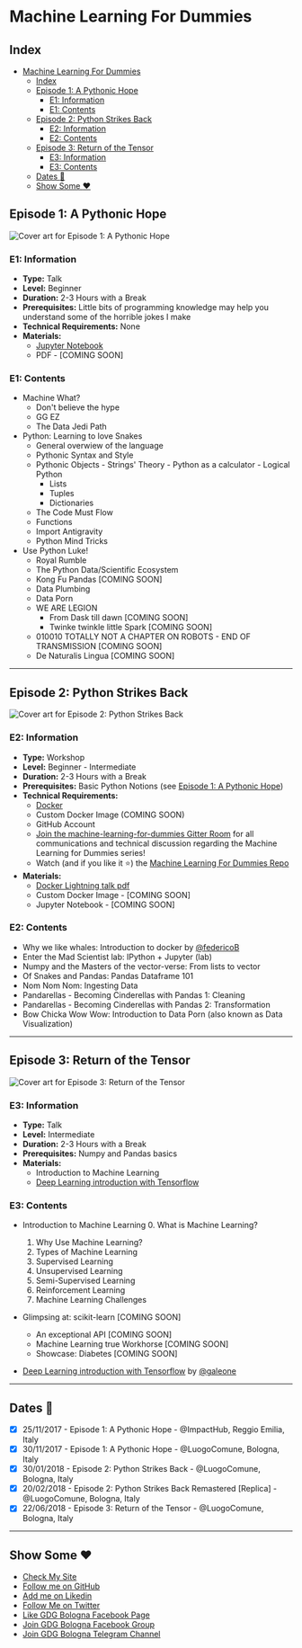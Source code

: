 # Machine Learning For Dummies

## Index

<!-- TOC -->

- [Machine Learning For Dummies](#machine-learning-for-dummies)
  - [Index](#index)
  - [Episode 1: A Pythonic Hope](#episode-1-a-pythonic-hope)
    - [E1: Information](#e1-information)
    - [E1: Contents](#e1-contents)
  - [Episode 2: Python Strikes Back](#episode-2-python-strikes-back)
    - [E2: Information](#e2-information)
    - [E2: Contents](#e2-contents)
  - [Episode 3: Return of the Tensor](#episode-3-return-of-the-tensor)
    - [E3: Information](#e3-information)
    - [E3: Contents](#e3-contents)
  - [Dates :calendar:](#dates-calendar)
  - [Show Some :heart:](#show-some-heart)

<!-- /TOC -->

## Episode 1: A Pythonic Hope

![Cover art for Episode 1: A Pythonic Hope](https://user-images.githubusercontent.com/16547060/33613066-e403539c-d9d3-11e7-9501-cbdce2655871.png)

### E1: Information

- **Type:** Talk
- **Level:** Beginner
- **Duration:** 2-3 Hours with a Break
- **Prerequisites:** Little bits of programming knowledge may help you understand some of the horrible jokes I make
- **Technical Requirements:** None
- **Materials:**
    - [Jupyter Notebook](https://github.com/mr-ubik/machine-learning-for-dummies/blob/master/Episode%201/episode_1.ipynb)
    - PDF - [COMING SOON]

### E1: Contents

- Machine What?
    - Don't believe the hype
    - GG EZ
    - The Data Jedi Path
- Python: Learning to love Snakes
    - General overwiew of the language
    - Pythonic Syntax and Style
    - Pythonic Objects
          - Strings' Theory
          - Python as a calculator
          - Logical Python
        - Lists
        - Tuples
        - Dictionaries
    - The Code Must Flow
    - Functions
    - Import Antigravity
    - Python Mind Tricks
- Use Python Luke!
    - Royal Rumble
    - The Python Data/Scientific Ecosystem
    - Kong Fu Pandas [COMING SOON]
    - Data Plumbing
    - Data Porn
    - WE ARE LEGION
        - From Dask till dawn [COMING SOON]
        - Twinke twinkle little Spark [COMING SOON]
    - 010010 TOTALLY NOT A CHAPTER ON ROBOTS - END OF TRANSMISSION [COMING SOON]
    - De Naturalis Lingua [COMING SOON]

---

## Episode 2: Python Strikes Back

![Cover art for Episode 2: Python Strikes Back](https://user-images.githubusercontent.com/16547060/34203051-0c967058-e57a-11e7-9952-e462bb55d8c4.png)

### E2: Information

- **Type:** Workshop
- **Level:** Beginner - Intermediate
- **Duration:** 2-3 Hours with a Break
- **Prerequisites:** Basic Python Notions (see [Episode 1: A Pythonic Hope](https://github.com/mr-ubik/machine-learning-for-dummies/blob/master/Episode%201/episode_1.ipynb))
- **Technical Requirements:**
    - [Docker](https://github.com/mr-ubik/machine-learning-for-dummies/wiki/Docker-Resources)
    - Custom Docker Image (COMING SOON)
    - GitHub Account
    - [Join the machine-learning-for-dummies Gitter Room](https://gitter.im/machine-learning-for-dummies/GDG-Bologna?utm_source=share-link&utm_medium=link&utm_campaign=share-link) for all communications and technical discussion regarding the Machine Learning for Dummies series!
    - Watch (and if you like it :star:) the [Machine Learning For Dummies Repo](https://github.com/mr-ubik/machine-learning-for-dummies)
- **Materials:**
    - [Docker Lightning talk pdf](https://drive.google.com/open?id=17IMktBr5DvjPDty0UBkNstBg59CBJIut)
    - Custom Docker Image - [COMING SOON]
    - Jupyter Notebook - [COMING SOON]

### E2: Contents

- Why we like whales: Introduction to docker by [@federicoB](https://github.com/federicoB)
- Enter the Mad Scientist lab: IPython + Jupyter (lab)
- Numpy and the Masters of the vector-verse: From lists to vector
- Of Snakes and Pandas: Pandas Dataframe 101
- Nom Nom Nom: Ingesting Data
- Pandarellas - Becoming Cinderellas with Pandas 1: Cleaning
- Pandarellas - Becoming Cinderellas with Pandas 2: Transformation
- Bow Chicka Wow Wow: Introduction to Data Porn (also known as Data Visualization)

---

## Episode 3: Return of the Tensor

![Cover art for Episode 3: Return of the Tensor](https://user-images.githubusercontent.com/16547060/42175089-ab207078-7e24-11e8-9bce-20ab227e83ac.png)

### E3: Information

- **Type:** Talk
- **Level:** Intermediate
- **Duration:** 2-3 Hours with a Break
- **Prerequisites:** Numpy and Pandas basics
- **Materials:**
    - Introduction to Machine Learning
    - [Deep Learning introduction with Tensorflow](https://talks.pgaleone.eu/Deep%20Learning%20with%20Tensorflow:%20an%20introduction/tf.slide#1)

### E3: Contents

- Introduction to Machine Learning
    0. What is Machine Learning?
    1. Why Use Machine Learning?
    2. Types of Machine Learning
    3. Supervised Learning
    4. Unsupervised Learning
    5. Semi-Supervised Learning
    6. Reinforcement Learning
    7. Machine Learning Challenges

- Glimpsing at: scikit-learn [COMING SOON]
    - An exceptional API [COMING SOON]
    - Machine Learning true Workhorse [COMING SOON]
    - Showcase: Diabetes [COMING SOON]

- [Deep Learning introduction with Tensorflow](https://talks.pgaleone.eu/Deep%20Learning%20with%20Tensorflow:%20an%20introduction/tf.slide#1) by [@galeone](https://github.com/galeone)

---

## Dates :calendar:

- [x] 25/11/2017 - Episode 1: A Pythonic Hope - @ImpactHub, Reggio Emilia, Italy
- [x] 30/11/2017 - Episode 1: A Pythonic Hope - @LuogoComune, Bologna, Italy
- [x] 30/01/2018 - Episode 2: Python Strikes Back - @LuogoComune, Bologna, Italy
- [x] 20/02/2018 - Episode 2: Python Strikes Back Remastered [Replica] - @LuogoComune, Bologna, Italy
- [x] 22/06/2018 - Episode 3: Return of the Tensor - @LuogoComune, Bologna, Italy

---

## Show Some :heart:

- [Check My Site](https://ubik.tech/)
- [Follow me on GitHub](https://github.com/mr-ubik/)
- [Add me on Likedin](https://linkedin.com/in/micheledesimoni)
- [Follow Me on Twitter](https://twitter.com/mr_ubik)
- [Like GDG Bologna Facebook Page](https://www.facebook.com/gdgbologna/?ref=br_rs)
- [Join GDG Bologna Facebook Group](https://www.facebook.com/groups/gdgbologna/)
- [Join GDG Bologna Telegram Channel](https://t.me/joinchat/B9zhTkMzwmoELNRqMS315g)
